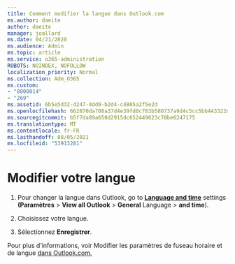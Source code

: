 ```yaml
---
title: Comment modifier la langue dans Outlook.com
ms.author: daeite
author: daeite
manager: joallard
ms.date: 04/21/2020
ms.audience: Admin
ms.topic: article
ms.service: o365-administration
ROBOTS: NOINDEX, NOFOLLOW
localization_priority: Normal
ms.collection: Adm_O365
ms.custom:
- "8000014"
- "269"
ms.assetid: 6b5e5d32-d247-4dd9-b2d4-c4805a2f5e2d
ms.openlocfilehash: 662870da708a37d4e39fd0c783b580737a9d4c5cc5bb443322d517023bd938d2
ms.sourcegitcommit: b5f7da89a650d2915dc652449623c78be6247175
ms.translationtype: MT
ms.contentlocale: fr-FR
ms.lasthandoff: 08/05/2021
ms.locfileid: "53913281"
---
```

# <a name="change-your-language"></a>Modifier votre langue

1. Pour changer la langue dans Outlook, go to [**Language and time**](https://outlook.live.com/mail/options/general/timeAndLanguage/regional) settings **(Paramètres** \> **View all Outlook**  >  **General** Language  >  **and time**).

2. Choisissez votre langue.

3. Sélectionnez **Enregistrer**.

Pour plus d’informations, voir Modifier les paramètres de fuseau horaire et de langue [dans Outlook.com.](https://go.microsoft.com/fwlink/p/?linkid=873132)